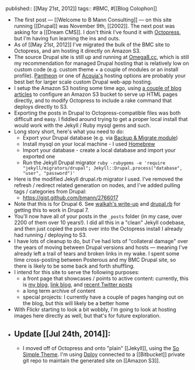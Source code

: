 published::  [[May 21st, 2012]]
tags:: #BMC, #[[Blog Colophon]]

- The first post — [[Welcome to B Mann Consulting]] — on this site running [[Drupal]] was November 9th, [[2002]]. The next post was asking for a [[Dream CMS]]. I don't think I've found it with [Octopress](http://octopress.org), but I'm having fun learning the ins and outs.
- As of [[May 21st, 2012]] I've migrated the bulk of the BMC site to Octopress, and am hosting it directly on Amazon S3.
- The source Drupal site is still up and running at [Omega8.cc](http://omega8.cc), which is still my recommendation for managed Drupal hosting that is relatively low on custom code (e.g. custom theme + a couple of modules or an install profile). [Pantheon](http://www.getpantheon.com) or one of [Acquia's](http://www.acquia.com) hosting options are probably your best bet for larger scale custom Drupal web-app hosting.
- I setup the Amazon S3 hosting some time ago, using [a couple of blog articles](http://links.bmannconsulting.com/how-to-install-configure-octopress-on-a-mac-and-host-your-static-website-on-amazon-s3-1) to configure an Amazon S3 bucket to serve up HTML pages directly, and to modify Octopress to include a rake command that deploys directly to S3.
- Exporting the posts in Drupal to Octopress-compatible files was both difficult and easy. I fiddled around trying to get a proper local install that would work with the Jekyll / Ruby mysql gems and such.
- Long story short, here's what you need to do:
	- Export your Drupal database (e.g. via [Backup & Migrate module](http://drupal.org/project/backup_migrate))
	- Install mysql on your local machine - I used [Homebrew](http://mxcl.github.com/homebrew/)
	- Import your database - create a local database and import your exported one
	- Run the Jekyll Drupal migrator
	  ```ruby -rubygems -e 'require "jekyll/migrators/drupal"; Jekyll::Drupal.process("database", "user", "password")'```
- Here is the modified Jekyll drupal.rb migrator I used. I've removed the refresh / redirect related generation on nodes, and I've added pulling tags / categories from Drupal:
	- https://gist.github.com/bmann/2766017
- Note that this is for Drupal 6. See [walkah's write-up](http://walkah.net/blog/new-year-new-blog/) and [drupal.rb](https://github.com/walkah/walkah.net/blob/master/_import/drupal.rb) for getting this to work in Drupal 7.
- You'll now have all of your posts in the `_posts` folder (in my case, over 2200 of them over 10 years!). I did all this in a "clean" Jekyll codebase, and then just copied the posts over into the Octopress install I already had running / deploying to S3.
- I have lots of cleanup to do, but I've had lots of "collateral damage" over the years of moving between Drupal versions and hosts — meaning I've already left a trail of tears and broken links in my wake. I spent some time cross-posting between Posterous and my BMC Drupal site, so there is likely to be some back and forth shuffling.
- I intend for this site to serve the following purposes:
	- a front page that showcases / points to active content: currently, this is [my blog](http://blog.bmannconsulting.com), [link blog](http://links.bmannconsulting.com), and [recent Twitter posts](http://twitter.com/bmann)
	- a long term archive of content
	- special projects: I currently have a couple of pages hanging out on the blog, but this will likely be a better home
- With Flickr starting to look a bit wobbly, I'm going to look at hosting images here directly as well, but that's for future exploration.
- ## Update [[Jul 24th, 2014]]:
	- I moved off of Octopress and onto "plain" [[Jekyll]], using the [So Simple Theme](http://mmistakes.github.io/so-simple-theme/). I'm using [Dploy](http://dploy.io) connected to a [[Bitbucket]] private git repo to maintain the generated site on [[Amazon S3]].